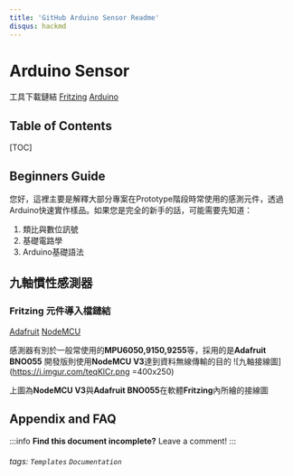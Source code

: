 ```yaml
---
title: 'GitHub Arduino Sensor Readme'
disqus: hackmd
---
```


Arduino Sensor
===
工具下載鏈結
[Fritzing](https://fritzing.org/download/)
[Arduino](https://www.arduino.cc/)

## Table of Contents

[TOC]

## Beginners Guide
您好，這裡主要是解釋大部分專案在Prototype階段時常使用的感測元件，透過Arduino快速實作樣品。如果您是完全的新手的話，可能需要先知道：
1. 類比與數位訊號
2. 基礎電路學
3. Arduino基礎語法


九軸慣性感測器
---

### Fritzing 元件導入檔鏈結
[Adafruit](https://github.com/adafruit/Fritzing-Library)
[NodeMCU](https://github.com/roman-minyaylov/nodemcu-v3-fritzing)

感測器有別於一般常使用的**MPU6050,9150,9255**等，採用的是**Adafruit BNO055**
開發版則使用**NodeMCU V3**達到資料無線傳輸的目的
![九軸接線圖](https://i.imgur.com/teqKlCr.png =400x250)

上圖為**NodeMCU V3**與**Adafruit BNO055**在軟體**Fritzing**內所繪的接線圖

## Appendix and FAQ

:::info
**Find this document incomplete?** Leave a comment!
:::

###### tags: `Templates` `Documentation`

